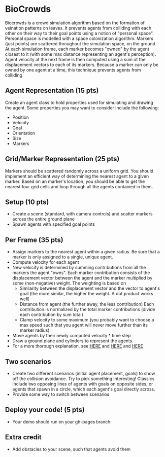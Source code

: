 # BioCrowds
Biocrowds is a crowd simulation algorithm based on the formation of veination patterns on leaves. It prevents agents from colliding with each other on their way to their goal points using a notion of "personal space". Personal space is modelled with a space colonization algorithm. Markers (just points) are scattered throughout the simulation space, on the ground. At each simulation frame, each marker becomes "owned" by the agent closest to it (with some max distance representing an agent's perception). Agent velocity at the next frame is then computed using a sum of the displacement vectors to each of its markers. Because a marker can only be owned by one agent at a time, this technique prevents agents from colliding.

## Agent Representation (15 pts)
Create an agent class to hold properties used for simulating and drawing the agent. Some properties you may want to consider include the following:
- Position
- Velocity
- Goal
- Orientation
- Size
- Markers

## Grid/Marker Representation (25 pts)
Markers should be scattered randomly across a uniform grid. You should implement an efficient way of determining the nearest agent to a given marker. Based on an marker's location, you should be able to get the nearest four grid cells and loop through all the agents contained in them.

## Setup (10 pts)
- Create a scene (standard, with camera controls) and scatter markers across the entire ground plane
- Spawn agents with specified goal points

## Per Frame (35 pts)
- Assign markers to the nearest agent within a given radius. Be sure that a marker is only assigned to a single, unique agent.
- Compute velocity for each agent
- New velocity is determined by summing contributions from all the markers the agent "owns". Each marker contribution consists of the displacement vector between the agent and the marker multiplied by some (non-negative) weight. The weighting is based on
	- Similarity between the displacement vector and the vector to agent's goal (the more similar, the higher the weight. A dot product works well)
	- Distance from agent (the further away, the less contribution)
Each contribution is normalized by the total marker contributions (divide each contribution by sum total)
  - Clamp velocity to some maximum (you probably want to choose a max speed such that you agent will never move further than its marker radius)
- Move agents by their newly computed velocity * time step
- Draw a ground plane and cylinders to represent the agents.
- For a more thorough explanation, see [HERE](http://www.inf.pucrs.br/~smusse/Animacao/2016/CrowdTalk.pdf) and [HERE](http://www.sciencedirect.com/science/article/pii/S0097849311001713) and [HERE](https://books.google.com/books?id=3Adh_2ZNGLAC&pg=PA146&lpg=PA146&dq=biocrowds%20algorithm&source=bl&ots=zsM86iYTot&sig=KQJU7_NagMK4rbpY0oYc3bwCh9o&hl=en&sa=X&ved=0ahUKEwik9JfPnubSAhXIxVQKHUybCxUQ6AEILzAE#v=onepage&q=biocrowds%20algorithm&f=false)

## Two scenarios
- Create two different scenarios (initial agent placement, goals) to show off the collision avoidance. Try to pick something interesting! Classics include two opposing lines of agents with goals on opposite sides, or agents that spawn in a circle, which each agent's goal directly across.
- Provide some way to switch between scenarios

## Deploy your code! (5 pts)
- Your demo should run on your gh-pages branch

## Extra credit
- Add obstacles to your scene, such that agents avoid them